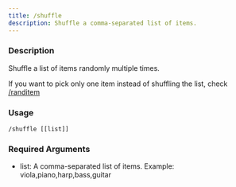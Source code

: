 ```yaml
---
title: /shuffle
description: Shuffle a comma-separated list of items.
---
```



### Description
Shuffle a list of items randomly multiple times.

If you want to pick only one item instead of shuffling the list, check [/randitem](/commands/random/randitem)

### Usage

`/shuffle [[list]]`


### Required Arguments

- list: A comma-separated list of items. Example: viola,piano,harp,bass,guitar
